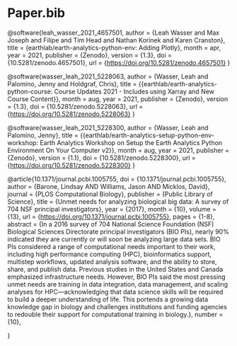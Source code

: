 # Paper.bib


@software{leah_wasser_2021_4657501,
  author       = {Leah Wasser and
                  Max Joseph and
                  Filipe and
                  Tim Head and
                  Nathan Korinek and
                  Karen Cranston},
  title        = {earthlab/earth-analytics-python-env: Adding Plotly},
  month        = apr,
  year         = 2021,
  publisher    = {Zenodo},
  version      = {1.3},
  doi          = {10.5281/zenodo.4657501},
  url          = {https://doi.org/10.5281/zenodo.4657501}
}

@software{wasser_leah_2021_5228063,
  author       = {Wasser, Leah and
                  Palomino, Jenny and
                  Holdgraf, Chris},
  title        = {{earthlab/earth-analytics-python-course: Course 
                   Updates 2021 - Includes using Xarray and New
                   Course Content}},
  month        = aug,
  year         = 2021,
  publisher    = {Zenodo},
  version      = {1.3},
  doi          = {10.5281/zenodo.5228063},
  url          = {https://doi.org/10.5281/zenodo.5228063}
}


@software{wasser_leah_2021_5228300,
  author       = {Wasser, Leah and
                  Palomino, Jenny},
  title        = {{earthlab/earth-analytics-setup-python-env- 
                   workshop: Earth Analytics Workshop on Setup the
                   Earth Analytics Python Environment On Your
                   Computer v2}},
  month        = aug,
  year         = 2021,
  publisher    = {Zenodo},
  version      = {1.1},
  doi          = {10.5281/zenodo.5228300},
  url          = {https://doi.org/10.5281/zenodo.5228300}
}


@article{10.1371/journal.pcbi.1005755,
    doi = {10.1371/journal.pcbi.1005755},
    author = {Barone, Lindsay AND Williams, Jason AND Micklos, David},
    journal = {PLOS Computational Biology},
    publisher = {Public Library of Science},
    title = {Unmet needs for analyzing biological big data: A survey of 704 NSF principal investigators},
    year = {2017},
    month = {10},
    volume = {13},
    url = {https://doi.org/10.1371/journal.pcbi.1005755},
    pages = {1-8},
    abstract = {In a 2016 survey of 704 National Science Foundation (NSF) Biological Sciences Directorate principal investigators (BIO PIs), nearly 90% indicated they are currently or will soon be analyzing large data sets. BIO PIs considered a range of computational needs important to their work, including high performance computing (HPC), bioinformatics support, multistep workflows, updated analysis software, and the ability to store, share, and publish data. Previous studies in the United States and Canada emphasized infrastructure needs. However, BIO PIs said the most pressing unmet needs are training in data integration, data management, and scaling analyses for HPC—acknowledging that data science skills will be required to build a deeper understanding of life. This portends a growing data knowledge gap in biology and challenges institutions and funding agencies to redouble their support for computational training in biology.},
    number = {10},

}